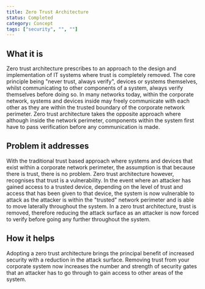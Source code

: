 ```yaml
---
title: Zero Trust Architecture
status: Completed
category: Concept
tags: ["security", "", ""]
---
```


## What it is
Zero trust architecture prescribes to an approach to the design and implementation of IT systems where trust is completely removed. The core principle being "never trust, always verify", devices or systems themselves, whilst communicating to other components of a system, always verify themselves before doing so. In many networks today, within the corporate network, systems and devices inside may freely communicate with each other as they are within the trusted boundary of the corporate network perimeter. Zero trust architecture takes the opposite approach where although inside the network perimeter, components within the system first have to pass verification before any communication is made.

## Problem it addresses
With the traditional trust based approach where systems and devices that exist within a corporate network perimeter, the assumption is that because there is trust, there is no problem. Zero trust architecture however, recognises that trust is a vulnerability. In the event where an attacker has gained access to a trusted device, depending on the level of trust and access that has been given to that device, the system is now vulnerable to attack as the attacker is within the "trusted" network perimeter and is able to move laterally throughout the system. In a zero trust architecture, trust is removed, therefore reducing the attack surface as an attacker is now forced to verify before going any further throughout the system.

## How it helps
Adopting a zero trust architecture brings the principal benefit of increased security with a reduction in the attack surface. Removing trust from your corporate system now increases the number and strength of security gates that an attacker has to go through to gain access to other areas of the system.
